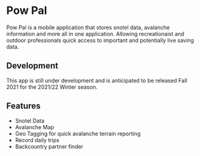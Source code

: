 # Pow Pal

Pow Pal is a mobile application that stores snotel data, avalanche information and more all in one application. Allowing recreationaist and outdoor professionals quick access to important and potentially live saving data. 

## Development 

This app is still under development and is anticipated to be released Fall 2021 for the 2021/22 Winter season. 

## Features

* Snotel Data
* Avalanche Map
* Geo Tagging for quick avalanche terrain reporting
* Record daily trips
* Backcountry partner finder



